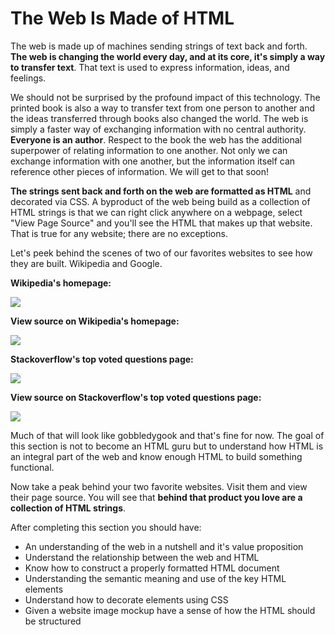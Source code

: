 # The Web Is Made of HTML

The web is made up of machines sending strings of text back and forth. **The web is changing the world every day, and at its core, it's simply a way to transfer text**. That text is used to express information, ideas, and feelings.

We should not be surprised by the profound impact of this technology. The printed book is also a way to transfer text from one person to another and the ideas transferred through books also changed the world. The web is simply a faster way of exchanging information with no central authority. **Everyone is an author**. Respect to the book the web has the additional superpower of relating information to one another. Not only we can exchange information with one another, but the information itself can reference other pieces of information. We will get to that soon!

**The strings sent back and forth on the web are formatted as  HTML** and decorated via CSS. A byproduct of the web being build as a collection of HTML strings is that we can right click anywhere on a webpage, select "View Page Source" and you'll see the HTML that makes up that website. That is true for any website; there are no exceptions.

Let's peek behind the scenes of two of our favorites websites to see how they are built. Wikipedia and Google.

**Wikipedia's homepage:**

![](https://curriculum-content.s3.amazonaws.com/web-development/wikipedia.jpeg)


**View source on Wikipedia's homepage:**

![](https://curriculum-content.s3.amazonaws.com/web-development/wikipedia-view-source.jpeg)


**Stackoverflow's top voted questions page:**


![](https://curriculum-content.s3.amazonaws.com/web-development/stackoverflow.jpeg)


**View source on Stackoverflow's top voted questions page:**

![](https://curriculum-content.s3.amazonaws.com/web-development/stackoverflow-viewsource-updated.jpeg)

Much of that will look like gobbledygook and that's fine for now. The goal of this section is not to become an HTML guru but to understand how HTML is an integral part of the web and know enough HTML to build something functional.

Now take a peak behind your two favorite websites. Visit them and view their page source. You will see that **behind that product you love are a collection of HTML strings**.

After completing this section you should have:
- An understanding of the web in a nutshell and it's value proposition
- Understand the relationship between the web and HTML
- Know how to construct a properly formatted HTML document
- Understanding the semantic meaning and use of the key HTML elements
- Understand how to decorate elements using CSS
- Given a website image mockup have a sense of how the HTML should be structured 
